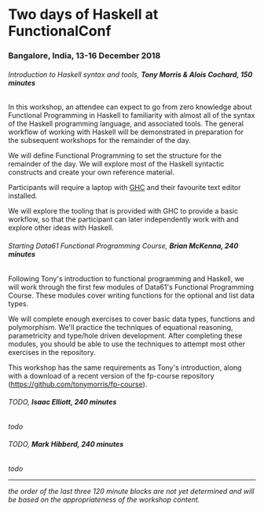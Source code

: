 # Two days of Haskell at FunctionalConf

### Bangalore, India, 13-16 December 2018

###### Introduction to Haskell syntax and tools, **Tony Morris & Alois Cochard, 150 minutes**

In this workshop, an attendee can expect to go from zero knowledge about Functional Programming in Haskell to familiarity with almost all of the syntax of the Haskell programming language, and associated tools. The general workflow of working with Haskell will be demonstrated in preparation for the subsequent workshops for the remainder of the day.

We will define Functional Programming to set the structure for the remainder of the day. We will explore most of the Haskell syntactic constructs and create your own reference material.

Participants will require a laptop with [GHC](http://haskell.org/ghc) and their favourite text editor installed.

We will explore the tooling that is provided with GHC to provide a basic workflow, so that the participant can later independently work with and explore other ideas with Haskell.

###### Starting Data61 Functional Programming Course, **Brian McKenna, 240 minutes**

Following Tony's introduction to functional programming and Haskell, we will work through the first few modules of Data61's Functional Programming Course. These modules cover writing functions for the optional and list data types.

We will complete enough exercises to cover basic data types, functions and polymorphism. We'll practice the techniques of equational reasoning, parametricity and type/hole driven development. After completing these modules, you should be able to use the techniques to attempt most other exercises in the repository.

This workshop has the same requirements as Tony's introduction, along with a download of a recent version of the fp-course repository (https://github.com/tonymorris/fp-course).

###### *TODO*, **Isaac Elliott, 240 minutes**

*todo*

###### *TODO*, **Mark Hibberd, 240 minutes**

*todo*

----

*the order of the last three 120 minute blocks are not yet determined and will be based on the appropriateness of the workshop content.*
